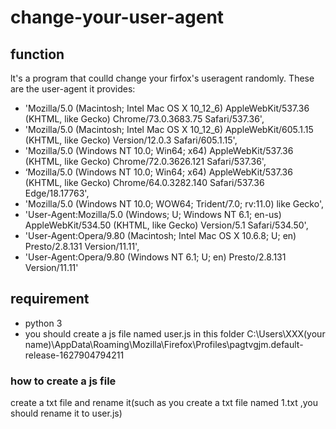 # change-your-user-agent
## function

lt's a program that coulld change your firfox's useragent randomly.
These are the user-agent it provides:
  - 'Mozilla/5.0 (Macintosh; Intel Mac OS X 10_12_6) AppleWebKit/537.36 (KHTML, like Gecko) Chrome/73.0.3683.75 Safari/537.36',
  - 'Mozilla/5.0 (Macintosh; Intel Mac OS X 10_12_6) AppleWebKit/605.1.15 (KHTML, like Gecko) Version/12.0.3 Safari/605.1.15',
  - 'Mozilla/5.0 (Windows NT 10.0; Win64; x64) AppleWebKit/537.36 (KHTML, like Gecko) Chrome/72.0.3626.121 Safari/537.36',
  - ‘Mozilla/5.0 (Windows NT 10.0; Win64; x64) AppleWebKit/537.36 (KHTML, like Gecko) Chrome/64.0.3282.140 Safari/537.36 Edge/18.17763',
  - 'Mozilla/5.0 (Windows NT 10.0; WOW64; Trident/7.0; rv:11.0) like Gecko',
  - 'User-Agent:Mozilla/5.0 (Windows; U; Windows NT 6.1; en-us) AppleWebKit/534.50 (KHTML, like Gecko) Version/5.1 Safari/534.50',
  - 'User-Agent:Opera/9.80 (Macintosh; Intel Mac OS X 10.6.8; U; en) Presto/2.8.131 Version/11.11',
  - 'User-Agent:Opera/9.80 (Windows NT 6.1; U; en) Presto/2.8.131 Version/11.11'

## requirement

- python 3
- you should create a js  file named  user.js in this folder C:\Users\XXX(your name)\AppData\Roaming\Mozilla\Firefox\Profiles\pagtvgjm.default-release-1627904794211

### how to create a js file

create a txt file and rename it(such as you create a txt file named 1.txt ,you should rename it to user.js)

